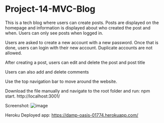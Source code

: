 # Project-14-MVC-Blog

This is a tech blog where users can create posts. Posts are displayed on the homepage and information is displayed about who created the post and when. Users can only see posts when logged in.

Users are asked to create a new account with a new password. Once that is done, users can login with their new account. Duplicate accounts are not allowed.

After creating a post, users can edit and delete the post and post title

Users can also add and delete comments

Use the top navigation bar to move around the website.

Download the file manually and navigate to the root folder and run: npm start. 
http://localhost:3001/

Screenshot: ![image](https://user-images.githubusercontent.com/85651950/134860626-8126db39-0197-4cb5-bee7-219aa441a23d.png)



Heroku Deployed app: https://damp-oasis-01774.herokuapp.com/
